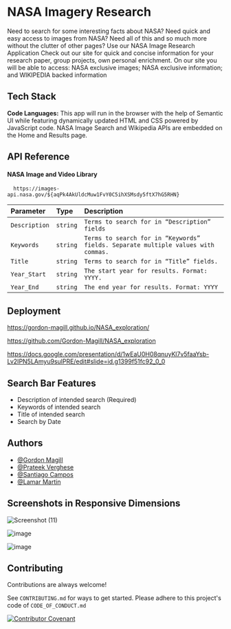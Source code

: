 
# NASA Imagery Research

Need to search for some interesting facts about NASA?
Need quick and easy access to images from NASA?
Need all of this and so much more without the clutter of other pages? 
Use our NASA Image Research Application
Check out our site for quick and concise information for your
research paper, group projects, own personal enrichment. 
On our site you will be able to access:
NASA exclusive images;
NASA exclusive information; and 
WIKIPEDIA backed information



## Tech Stack

**Code Languages:** This app will run in the browser with the help of Semantic UI while featuring dynamically updated HTML and CSS powered by JavaScript code.
NASA Image Search and Wikipedia APIs are embedded on the Home and Results page.

## API Reference

#### NASA Image and Video Library

```http
  https://images-api.nasa.gov/${aqPk4AkUldcMuw1FvY0C5ihXSMsdy5ftX7hG5RHN}
```

| Parameter | Type     | Description                |
| :-------- | :------- | :------------------------- |
| `Description` | `string` | `Terms to search for in “Description” fields ` |
| `Keywords` | `string` | `Terms to search for in “Keywords” fields. Separate multiple values with commas.` |
| `Title` | `string` | `Terms to search for in “Title” fields.` |
| `Year_Start` | `string` | `The start year for results. Format: YYYY.` |
| `Year_End` | `string` | `The end year for results. Format: YYYY` |

#### 





## Deployment

https://gordon-magill.github.io/NASA_exploration/

https://github.com/Gordon-Magill/NASA_exploration

https://docs.google.com/presentation/d/1wEaU0H08qnuyKl7v5faaYsb-Lv2IPN5LAmyu9sulPRE/edit#slide=id.g1399f51fc92_0_0
## Search Bar Features

- Description of intended search (Required)
- Keywords of intended search
- Title of intended search
- Search by Date


## Authors

- [@Gordon Magill](https://github.com/Gordon-Magill)
- [@Prateek Verghese](https://github.com/iTeak)
- [@Santiago Campos](https://github.com/Everyone1138)
- [@Lamar Martin](https://github.com/lmartin214)


## Screenshots in Responsive Dimensions
![Screenshot (11)](https://user-images.githubusercontent.com/107451001/190936384-7c010049-7c40-4296-8040-965af96bbbf3.png)

![image](https://user-images.githubusercontent.com/107451001/190931464-e062ada2-fa57-4f85-b05a-02e95160f32b.png)

![image](https://user-images.githubusercontent.com/107451001/190931371-8a5fa4c6-cba3-4b80-8058-e497214263e0.png)


## Contributing

Contributions are always welcome!

See `CONTRIBUTING.md` for ways to get started. Please adhere to this project's code of `CODE_OF_CONDUCT.md`

[![Contributor Covenant](https://img.shields.io/badge/Contributor%20Covenant-2.1-4baaaa.svg)](code_of_conduct.md)

